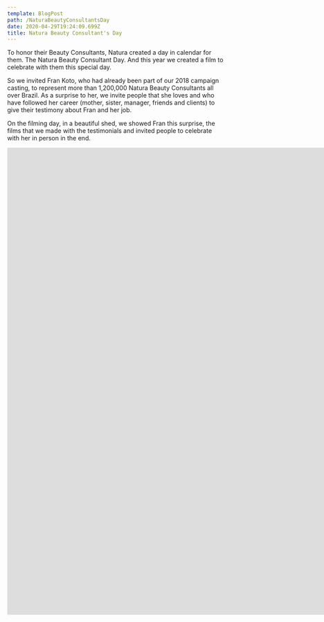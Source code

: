 ```yaml
---
template: BlogPost
path: /NaturaBeautyConsultantsDay
date: 2020-04-29T19:24:09.699Z
title: Natura Beauty Consultant's Day
---
```

To honor their Beauty Consultants, Natura created a day in calendar for them. The Natura Beauty Consultant Day. And this year we created a film to celebrate with them this special day.

So we invited Fran Koto, who had already been part of our 2018 campaign casting, to represent more than 1,200,000 Natura Beauty Consultants all over Brazil. As a surprise to her, we invite people that she loves and who have followed her career (mother, sister, manager, friends and clients) to give their testimony about Fran and her job. 

On the filming day, in a beautiful shed, we showed Fran this surprise, the films that we made with the testimonials and invited people to celebrate with her in person in the end.

<iframe src="https://player.vimeo.com/video/291780907?title=0&byline=0&portrait=0" width="1920" height="1080" frameborder="0" webkitallowfullscreen mozallowfullscreen allowfullscreen></iframe>